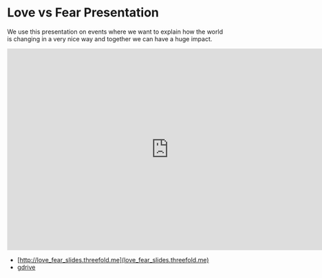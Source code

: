 
# Love vs Fear Presentation

We use this presentation on events where we want to explain how the world is changing in a very nice way and together we can have a huge impact.

<iframe src="https://docs.google.com/presentation/d/e/2PACX-1vQS94g1hZNOMTsIqtYCo1ZapQXkTcUw51F2yQiKusSLrJCZMQRkSuhrNTPlcry68w4pbFsBlso5f4pp/embed?start=false&loop=false&delayms=10000" frameborder="0" width="750" height="470" allowfullscreen="true" mozallowfullscreen="true" webkitallowfullscreen="true"></iframe>

- [http://love_fear_slides.threefold.me](love_fear_slides.threefold.me)
- [gdrive](https://docs.google.com/presentation/d/1VYk9S1yP4T6J7Z8cJLru6FloMe5yIMRMW7Zj0pwR4bA/edit?usp=drive_web&ouid=101460153806293923139)